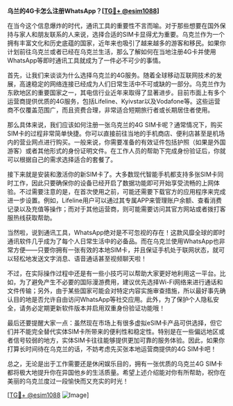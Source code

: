 **乌兰的4G卡怎么注册WhatsApp？[[TG💪+ @esim1088](https://t.me/s/esim1088)]**

在当今这个信息爆炸的时代，通讯工具的重要性不言而喻。对于那些想要在国外保持与家人和朋友联系的人来说，选择合适的SIM卡显得尤为重要。乌克兰作为一个拥有丰富文化和历史底蕴的国家，近年来也吸引了越来越多的游客和移民。如果你计划前往乌克兰或者已经在乌克兰生活，那么了解如何在当地注册4G卡并使用WhatsApp等即时通讯工具就成为了一件必不可少的事情。

首先，让我们来谈谈为什么选择乌克兰的4G服务。随着全球移动互联网技术的发展，高速稳定的网络连接已经成为人们日常生活中不可或缺的一部分。乌克兰作为东欧地区的重要国家之一，其电信行业近年来取得了显著进步。目前市面上有多个运营商提供优质的4G服务，包括Lifeline、Kyivstar以及Vodafone等。这些运营商不仅覆盖范围广，而且资费合理，非常适合短期旅行者或长期居住者使用。

那么具体来说，我们应该如何注册一张乌克兰的4G SIM卡呢？通常情况下，购买SIM卡的过程非常简单快捷。你可以直接前往当地的手机商店、便利店甚至是机场内的营业网点进行购买。一般来说，你需要准备的有效证件包括护照（如果是外国游客）或者其他形式的身份证明文件。在工作人员的帮助下完成身份验证后，你就可以根据自己的需求选择适合的套餐了。

接下来就是安装和激活你的新SIM卡了。大多数现代智能手机都支持多张SIM卡同时工作，因此只要确保你的设备已经开启了数据功能即可开始享受流畅的上网体验。不过需要注意的是，在首次使用之前，可能还需要下载官方的应用程序来完成进一步设置。例如，Lifeline用户可以通过其专属APP来管理账户余额、查看消费记录以及充值等操作；而对于其他运营商，则可能需要访问其官方网站或者拨打客服热线获取帮助。

当然啦，说到通讯工具，WhatsApp绝对是不可忽视的存在！这款风靡全球的即时通讯软件几乎成为了每个人日常生活中的必备品。而在乌克兰使用WhatsApp也非常方便——只要你拥有一张有效的本地SIM卡，并且保证手机处于联网状态，就可以轻松地发送文字消息、语音通话甚至视频聊天啦！

不过，在实际操作过程中还是有一些小技巧可以帮助大家更好地利用这一平台。比如，为了避免产生不必要的国际漫游费用，建议优先选择Wi-Fi网络来进行通话和文件传输；另外，由于某些国家可能会对特定内容实施审查措施，所以最好事先确认目的地是否允许自由访问WhatsApp等社交应用。此外，为了保护个人隐私安全，请务必定期更新软件版本并启用双重身份验证功能哦！

最后还要提醒大家一点：虽然现在市场上有很多虚拟eSIM卡产品可供选择，但它们并不能完全替代实体SIM卡所带来的便利性和稳定性。特别是在一些偏远地区或者信号较弱的地方，实体SIM卡往往能够提供更加可靠的服务体验。因此，如果你打算长时间待在乌克兰的话，不妨考虑先买张本地运营商提供的4G SIM卡吧！

总之，无论是出于工作需要还是休闲娱乐目的，拥有一张优质的乌克兰4G SIM卡都将极大地提升你在异国他乡的生活质量。希望上述介绍能对你有所帮助，祝你在美丽的乌克兰度过一段愉快而又充实的时光！

[[TG💪+ @esim1088](https://t.me/s/esim1088) ![Image](https://i.postimg.cc/4NQfJmqS/Snipaste-2025-05-13-00-14-12.png)]